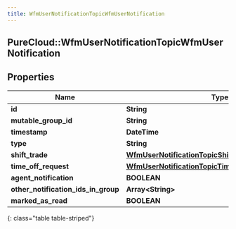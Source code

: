 ```yaml
---
title: WfmUserNotificationTopicWfmUserNotification
---
```

## PureCloud::WfmUserNotificationTopicWfmUserNotification

## Properties

|Name | Type | Description | Notes|
|------------ | ------------- | ------------- | -------------|
| **id** | **String** |  | [optional] |
| **mutable_group_id** | **String** |  | [optional] |
| **timestamp** | **DateTime** |  | [optional] |
| **type** | **String** |  | [optional] |
| **shift_trade** | [**WfmUserNotificationTopicShiftTradeNotification**](WfmUserNotificationTopicShiftTradeNotification.html) |  | [optional] |
| **time_off_request** | [**WfmUserNotificationTopicTimeOffRequestNotification**](WfmUserNotificationTopicTimeOffRequestNotification.html) |  | [optional] |
| **agent_notification** | **BOOLEAN** |  | [optional] |
| **other_notification_ids_in_group** | **Array&lt;String&gt;** |  | [optional] |
| **marked_as_read** | **BOOLEAN** |  | [optional] |
{: class="table table-striped"}



